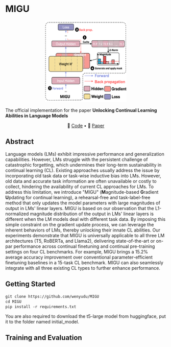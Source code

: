 
# MIGU
<div align="center">
    <img src="data/MIGU.png" width="256" height="256">
</div>

The official implementation for the paper **Unlocking Continual Learning Abilities in Language Models**

<p align="center">
🔔 <a href="https://github.com/wenyudu/MIGU" target="_blank">Code</a> • 📃 <a href="" target="_blank">Paper</a><br>
</p>

## Abstract
Language models (LMs) exhibit impressive performance and generalization capabilities. However, LMs struggle with the persistent challenge of catastrophic forgetting, which undermines their long-term sustainability in continual learning (CL). Existing approaches usually address the issue by incorporating old task data or task-wise inductive bias into LMs. However, old data and accurate task information are often unavailable or costly to collect, hindering the availability of current CL approaches for LMs. To address this limitation, we introduce "MIGU" (**M**agnitude-based **G**radient **U**pdating for continual learning), a rehearsal-free and task-label-free method that only updates the model parameters with large magnitudes of output in LMs' linear layers. MIGU is based on our observation that the L1-normalized magnitude distribution of the output in LMs' linear layers is different when the LM models deal with different task data. By imposing this simple constraint on the gradient update process, we can leverage the inherent behaviors of LMs, thereby unlocking their innate CL abilities. Our experiments demonstrate that MIGU is universally applicable to all three LM architectures (T5, RoBERTa, and Llama2), delivering state-of-the-art or on-par performance across continual finetuning and continual pre-training settings on four CL benchmarks. For example, MIGU brings a 15.2% average accuracy improvement over conventional parameter-efficient finetuning baselines in a 15-task CL benchmark. MIGU can also seamlessly integrate with all three existing CL types to further enhance performance.

## Getting Started
```
git clone https://github.com/wenyudu/MIGU
cd MIGU
pip install -r requirements.txt
```
You are also required to download the t5-large model from huggingface, put it to the folder named initial_model.

## Training and Evaluation
